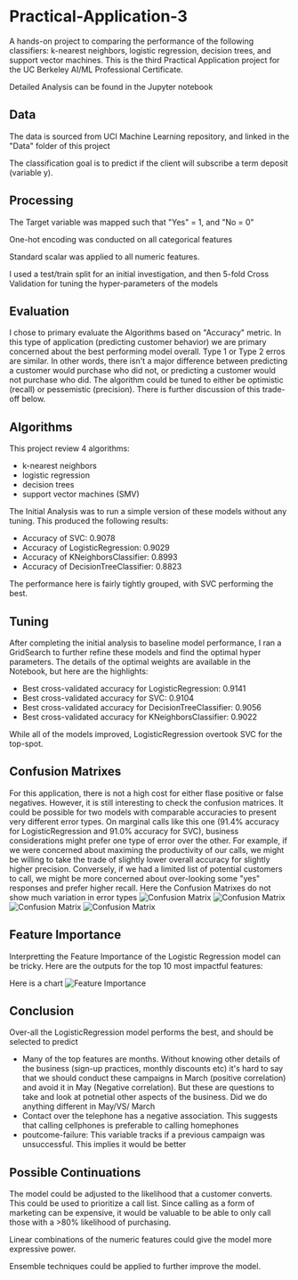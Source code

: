 # Practical-Application-3
A hands-on project to comparing the performance of the following classifiers: k-nearest neighbors, logistic regression, decision trees, and support vector machines. This is the third Practical Application project for the UC Berkeley AI/ML Professional Certificate.

Detailed Analysis can be found in the Jupyter notebook

## Data
The data is sourced from  UCI Machine Learning repository, and linked in the "Data" folder of this project

The classification goal is to predict if the client will subscribe a term deposit (variable y). 

## Processing
The Target variable was mapped such that "Yes" = 1, and "No = 0"

One-hot encoding was conducted on all categorical features

Standard scalar was applied to all numeric features. 

I used a test/train split for an initial investigation, and then 5-fold Cross Validation for tuning the hyper-parameters of the models 


## Evaluation
I chose to primary evaluate the Algorithms based on "Accuracy" metric. In this type of application (predicting customer behavior) we are primary concerned about the best performing model overall. Type 1 or Type 2 erros are similar. In other words, there isn't a major difference between predicting a customer would purchase who did not, or predicting a customer would not purchase who did. The algorithm could be tuned to either be optimistic (recall) or pessemistic (precision). There is further discussion of this trade-off below. 

## Algorithms
This project review 4 algorithms:
- k-nearest neighbors
- logistic regression
- decision trees
- support vector machines (SMV)

The Initial Analysis was to run a simple version of these models without any tuning. This produced the following results:
- Accuracy of SVC: 0.9078
- Accuracy of LogisticRegression: 0.9029
- Accuracy of KNeighborsClassifier: 0.8993
- Accuracy of DecisionTreeClassifier: 0.8823

The performance here is fairly tightly grouped, with SVC performing the best. 


## Tuning

After completing the initial analysis to baseline model performance, I ran a GridSearch to further refine these models and find the optimal hyper parameters. The details of the optimal weights are available in the Notebook, but here are the highlights: 

- Best cross-validated accuracy for LogisticRegression: 0.9141
- Best cross-validated accuracy for SVC: 0.9104
- Best cross-validated accuracy for DecisionTreeClassifier: 0.9056
- Best cross-validated accuracy for KNeighborsClassifier: 0.9022

While all of the models improved, LogisticRegression overtook SVC for the top-spot.

## Confusion Matrixes

For this application, there is not a high cost for either flase positive or false negatives. However, it is still interesting to check the confusion matrices. It could be possible for two models with comparable accuracies to present very different error types. On marginal calls like this one (91.4% accuracy for LogisticRegression and 91.0% accuracy for SVC), business considerations might prefer one type of error over the other. For example, if we were concerned about maximing the productivity of our calls, we might be willing to take the trade of slightly lower overall accuracy for slightly higher precision. Conversely, if we had a limited list of potential customers to call, we might be more concerned about over-looking some "yes" responses and prefer higher recall. Here the Confusion Matrixes do not show much variation in error types
![Confusion Matrix](Images/DTree_Confusion.png)
![Confusion Matrix](Images/KN_Confusion.png)
![Confusion Matrix](Images/SVC_Confusion.png)
![Confusion Matrix](Images/LogReg_Confusion.png)

## Feature Importance
Interpretting the Feature Importance of the Logistic Regression model can be tricky. Here are the outputs for the top 10 most impactful features: 


Here is a chart
![Feature Importance](Images/LinReg_Feature_Importance.png)

## Conclusion
Over-all the LogisticRegression model performs the best, and should be selected to predict 

- Many of the top features are months. Without knowing other details of the business (sign-up practices, monthly discounts etc) it's hard to say that we should conduct these campaigns in March (positive correlation) and avoid it in May (Negative correlation). But these are questions to take and look at potnetial other aspects of the business. Did we do anything different in May/VS/ March
- Contact over the telephone has a negative association. This suggests that calling cellphones is preferable to calling homephones
- poutcome-failure: This variable tracks if a previous campaign was unsuccessful. This implies it would be better

## Possible Continuations

The model could be adjusted to the likelihood that a customer converts. This could be used to prioritize a call list. Since calling as a form of marketing can be expensive, it would be valuable to be able to only call those with a >80% likelihood of purchasing. 

Linear combinations of the numeric features could give the model more expressive power. 

Ensemble techniques could be applied to further improve the model. 





